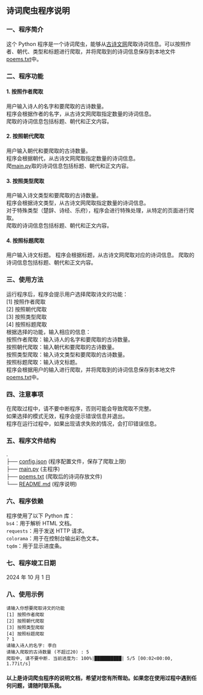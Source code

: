 ## 诗词爬虫程序说明
### 一、程序简介
这个 Python 程序是一个诗词爬虫，能够从[古诗文网](https://www.gushiwen.cn)爬取诗词信息。可以按照作者、朝代、类型和标题进行爬取，并将爬取到的诗词信息保存到本地文件[poems.txt](poems.txt)中。
### 二、程序功能
#### 1. 按照作者爬取
用户输入诗人的名字和要爬取的古诗数量。  
程序会根据作者的名字，从古诗文网爬取指定数量的诗词信息。  
爬取的诗词信息包括标题、朝代和正文内容。
#### 2. 按照朝代爬取
用户输入朝代和要爬取的古诗数量。  
程序会根据朝代，从古诗文网爬取指定数量的诗词信息。  
爬[main.py](main.py)取的诗词信息包括标题、朝代和正文内容。
#### 3. 按照类型爬取
用户输入诗文类型和要爬取的古诗数量。  
程序会根据诗文类型，从古诗文网爬取指定数量的诗词信息。  
对于特殊类型（楚辞、诗经、乐府），程序会进行特殊处理，从特定的页面进行爬取。  
爬取的诗词信息包括标题、朝代和正文内容。
#### 4. 按照标题爬取
用户输入诗文标题。
程序会根据标题，从古诗文网爬取对应的诗词信息。
爬取的诗词信息包括标题、朝代和正文内容。
### 三、使用方法
运行程序后，程序会提示用户选择爬取诗文的功能：  
[1] 按照作者爬取  
[2] 按照朝代爬取  
[3] 按照类型爬取  
[4] 按照标题爬取  
根据选择的功能，输入相应的信息：  
按照作者爬取：输入诗人的名字和要爬取的古诗数量。  
按照朝代爬取：输入朝代和要爬取的古诗数量。  
按照类型爬取：输入诗文类型和要爬取的古诗数量。  
按照标题爬取：输入诗文标题。  
程序会根据用户的输入进行爬取，并将爬取到的诗词信息保存到本地文件[poems.txt](poems.txt)中。  
### 四、注意事项
在爬取过程中，请不要中断程序，否则可能会导致爬取不完整。  
如果选择的模式无效，程序会提示错误信息并退出。  
程序在运行过程中，如果出现请求失败的情况，会打印错误信息。  
### 五、程序文件结构
.  
├── [config.json](config.json) (程序配置文件，保存了爬取上限)  
├── [main.py](main.py) (主程序)  
├── [poems.txt](poems.txt) (爬取后的诗词存放文件)  
└── [README.md](README.md) (程序说明)
### 六、程序依赖
程序使用了以下 Python 库：  
``bs4``：用于解析 HTML 文档。  
``requests``：用于发送 HTTP 请求。  
``colorama``：用于在控制台输出彩色文本。  
``tqdm``：用于显示进度条。
### 七、程序竣工日期
2024 年 10 月 1 日
### 八、使用示例
```
请输入你想要爬取诗文的功能 
[1] 按照作者爬取
[2] 按照朝代爬取  
[3] 按照类型爬取  
[4] 按照标题爬取  
? 1  
请输入诗人的名字: 李白
请输入爬取的古诗数量 (不超过20) : 5
爬取中, 请不要中断. 当前进度为: 100%|██████████| 5/5 [00:02<00:00,  1.77it/s]
```

#### 以上是诗词爬虫程序的说明文档，希望对您有所帮助。如果您在使用过程中遇到任何问题，请随时联系我。
